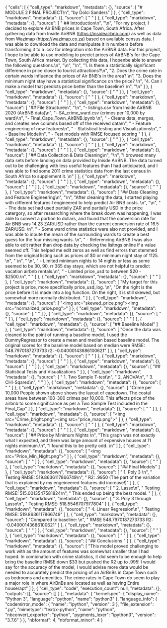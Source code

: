 {
 "cells": [
  {
   "cell_type": "markdown",
   "metadata": {},
   "source": [
    "# MODULE 2 FINAL PROJECT\n",
    "by Dolci Sanders"
   ]
  },
  {
   "cell_type": "markdown",
   "metadata": {},
   "source": [
    " "
   ]
  },
  {
   "cell_type": "markdown",
   "metadata": {},
   "source": [
    " ## Introduction\n",
    "\n",
    "For my project, I decided to explore Air BNB prices in Cape Town, South Africa. After gathering data from Inside AirBNB (https://insideairbnb.com) as well as data from Wazimap (https://wazimap.co.za) based on available census data. I was able to download the data and manipulate it in numbers before transforming it to a .csv for integration into the AirBNB data. For this project, I hope to be able to use modeling to precict prices of AirBNB's for the Cape Town, South Africa market. By collecting this data, I hopenbe able to answer the following questions.\n",
    "\n",
    "\n",
    "1. Is there a statistically significant difference in price closer to tourist attractions?\n",
    "2. Does the crime rate in certain wards influence the prices of Air BNB's in the area? \n",
    "3. Does the minimum night stay have a statistical significance on the price? \n",
    "4. Can I make a model that predicts price better than the baseline? \n",
    "\n"
   ]
  },
  {
   "cell_type": "markdown",
   "metadata": {},
   "source": [
    " "
   ]
  },
  {
   "cell_type": "markdown",
   "metadata": {},
   "source": [
    " "
   ]
  },
  {
   "cell_type": "markdown",
   "metadata": {},
   "source": [
    " "
   ]
  },
  {
   "cell_type": "markdown",
   "metadata": {},
   "source": [
    "## File Structure\n",
    "\n",
    "- listings.csv from Inside AirBNB 2020 (AirBNB data)\n",
    "- SA_crime_ward.csv (crimes per 10,000 by ward)\n",
    "- Final_Cape_Town_AirBNB.ipynb \n",
    "    - Cleans data, merges, and creates new columns based off of the received data\n",
    "    - Feature engineering of new features\n",
    "    - Statistical testing and Visualizations\n",
    "    - Baseline Model\n",
    "    - Test models with RMSE focused scoring "
   ]
  },
  {
   "cell_type": "markdown",
   "metadata": {},
   "source": [
    " "
   ]
  },
  {
   "cell_type": "markdown",
   "metadata": {},
   "source": [
    " "
   ]
  },
  {
   "cell_type": "markdown",
   "metadata": {},
   "source": [
    " "
   ]
  },
  {
   "cell_type": "markdown",
   "metadata": {},
   "source": [
    "## Data Collection & Data Cleaning\n",
    "\n",
    "I browsed many data sets before landing on data provided by Inisde AirBNB. The data turned out to be challenging with less useful features than I had anticipated, and I was able to find some 2011 crime statistics data from the last census in South Africa to supplement it. \n"
   ]
  },
  {
   "cell_type": "markdown",
   "metadata": {},
   "source": [
    " "
   ]
  },
  {
   "cell_type": "markdown",
   "metadata": {},
   "source": [
    " "
   ]
  },
  {
   "cell_type": "markdown",
   "metadata": {},
   "source": [
    " "
   ]
  },
  {
   "cell_type": "markdown",
   "metadata": {},
   "source": [
    "## Data Cleaning and Feature Engineering\n",
    "\n",
    "After cleaning the data, I started playing with different features I engineered to help predict Air BNB costs. \n",
    "\n",
    "   - The data set had used partially ZAR and partially USD in the price catergory, so after researching where the break down was happening, I was able to convert a portion to dollars, and found that the conversion rate for Air BNB was 14.23 ZAR/USD rather than the current conversion rate of 16.5 ZAR/USD. \n",
    "   - Some ward crime statistics were also not provided, and I was able to inpute the mean of the surrounding wards to create a best guess for the four missing wards. \n",
    "   - Referencing AirBNB I was also able to edit rather than drop data by checking the lisitngs online if a value seemed off. This helped me edit zeros as well as find errors that stemmed from the original listing such as prices of $0 or minimum night stay of 1125. \n",
    "    \n",
    "    \n",
    "  - Limited minimum nights to 14 nights or less as some seemed to be 30, 90, rr 365 day stays, which are not helpful to predict vacation airbnb rentals.\n",
    "  - Limited price_usd to between $20 - $2500.\n",
    "    "
   ]
  },
  {
   "cell_type": "markdown",
   "metadata": {},
   "source": [
    " "
   ]
  },
  {
   "cell_type": "markdown",
   "metadata": {},
   "source": [
    "My target for this project is price, more specifically price_usd_log. \n",
    "On the right is the price before it is made into a log function. On the right, it is still skewed, but somewhat more normally distributed. "
   ]
  },
  {
   "cell_type": "markdown",
   "metadata": {},
   "source": [
    "<img src=\"skewed_price.png\"><img src=\"normalized_price.png\">"
   ]
  },
  {
   "cell_type": "markdown",
   "metadata": {},
   "source": [
    " "
   ]
  },
  {
   "cell_type": "markdown",
   "metadata": {},
   "source": [
    " "
   ]
  },
  {
   "cell_type": "markdown",
   "metadata": {},
   "source": [
    " "
   ]
  },
  {
   "cell_type": "markdown",
   "metadata": {},
   "source": [
    "## Baseline Model"
   ]
  },
  {
   "cell_type": "markdown",
   "metadata": {},
   "source": [
    "Once the data was cleaned to the point of running a baseline model, I used the DummyRegressor to create a mean and median based baseline model. The original scores for the baseline model based on median were RMSE: 548.7970187273733 r2:  -0.04000143686100621"
   ]
  },
  {
   "cell_type": "markdown",
   "metadata": {},
   "source": [
    " "
   ]
  },
  {
   "cell_type": "markdown",
   "metadata": {},
   "source": [
    " "
   ]
  },
  {
   "cell_type": "markdown",
   "metadata": {},
   "source": [
    " "
   ]
  },
  {
   "cell_type": "markdown",
   "metadata": {},
   "source": [
    "## Statistical Tests and Visualizations "
   ]
  },
  {
   "cell_type": "markdown",
   "metadata": {},
   "source": [
    "    1. Two Sample T-test\n",
    "    2. ANOVA\n",
    "    3. CHI-Sqared\n",
    "    "
   ]
  },
  {
   "cell_type": "markdown",
   "metadata": {},
   "source": [
    " "
   ]
  },
  {
   "cell_type": "markdown",
   "metadata": {},
   "source": [
    "Crime per 10,000 People shown above shows the layout of capedown. The costal areas have between 100-300 crimes per 10,000. This affects price of the airbnb to some significance as per a Two Sample Test included in the Final_Cap"
   ]
  },
  {
   "cell_type": "markdown",
   "metadata": {},
   "source": [
    " "
   ]
  },
  {
   "cell_type": "markdown",
   "metadata": {},
   "source": [
    "<img src=\"Crime_bright.png\"><img src=\"price_map.png\">"
   ]
  },
  {
   "cell_type": "markdown",
   "metadata": {},
   "source": [
    "   "
   ]
  },
  {
   "cell_type": "markdown",
   "metadata": {},
   "source": [
    "   "
   ]
  },
  {
   "cell_type": "markdown",
   "metadata": {},
   "source": [
    "## Price by Minimum Nights \n",
    "This graph was not exactly what I expected, and there was large amount of expensive houses at 11 nights minimum.\n",
    "I found this to be pretty odd. \n"
   ]
  },
  {
   "cell_type": "markdown",
   "metadata": {},
   "source": [
    "<img src=\"Price_Min_Night.png\">"
   ]
  },
  {
   "cell_type": "markdown",
   "metadata": {},
   "source": [
    " "
   ]
  },
  {
   "cell_type": "markdown",
   "metadata": {},
   "source": [
    " "
   ]
  },
  {
   "cell_type": "markdown",
   "metadata": {},
   "source": [
    "## Final Models"
   ]
  },
  {
   "cell_type": "markdown",
   "metadata": {},
   "source": [
    "    1. Poly 3 \n",
    "        Testing RMSE: 519.8636117866749\n",
    "        R2: .9950 (The part of the variation that is explained by my engeineered features did increase!)"
   ]
  },
  {
   "cell_type": "markdown",
   "metadata": {},
   "source": [
    "    2. Lasso\n",
    "        Testing RMSE:   515.0013547581824\n",
    "        This ended up being the best model. "
   ]
  },
  {
   "cell_type": "markdown",
   "metadata": {},
   "source": [
    "    3. Poly 3 through Lasso\n",
    "        Testing RMSE:  518.5546707977804"
   ]
  },
  {
   "cell_type": "markdown",
   "metadata": {},
   "source": [
    "    4. Linear Regression\n",
    "        Testing RMSE:  519.8636117866749"
   ]
  },
  {
   "cell_type": "markdown",
   "metadata": {},
   "source": [
    "Compared to baseline: \n",
    "    RMSE 548.7970187273733 R2:  -0.04000143686100621"
   ]
  },
  {
   "cell_type": "markdown",
   "metadata": {},
   "source": [
    " "
   ]
  },
  {
   "cell_type": "markdown",
   "metadata": {},
   "source": [
    " "
   ]
  },
  {
   "cell_type": "markdown",
   "metadata": {},
   "source": [
    " "
   ]
  },
  {
   "cell_type": "markdown",
   "metadata": {},
   "source": [
    "## Conclusions "
   ]
  },
  {
   "cell_type": "markdown",
   "metadata": {},
   "source": [
    "This model proved challenging to work with as the amount of features was somewhat smaller than I had hoped. In combination with crime statistics, it did seem to be enough to help bring the baseline RMSE down $33 but pushed the R2 up to .995! I would say for the accuracy of the model, I would advise more data would be needed to accurately predict the pricing of an AirBnBs in Cape Town such as bedrooms and amenities. The crime rates in Cape Town do seem to play a major role in where AirBnBs are located as well as having Entire house/apt"
   ]
  },
  {
   "cell_type": "code",
   "execution_count": null,
   "metadata": {},
   "outputs": [],
   "source": []
  }
 ],
 "metadata": {
  "kernelspec": {
   "display_name": "Python 3",
   "language": "python",
   "name": "python3"
  },
  "language_info": {
   "codemirror_mode": {
    "name": "ipython",
    "version": 3
   },
   "file_extension": ".py",
   "mimetype": "text/x-python",
   "name": "python",
   "nbconvert_exporter": "python",
   "pygments_lexer": "ipython3",
   "version": "3.7.6"
  }
 },
 "nbformat": 4,
 "nbformat_minor": 4
}
